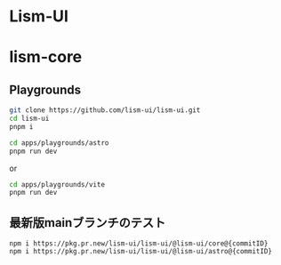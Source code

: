 # Lism-UI

# lism-core

## Playgrounds

```bash
git clone https://github.com/lism-ui/lism-ui.git
cd lism-ui
pnpm i
```

```bash
cd apps/playgrounds/astro
pnpm run dev
```

or

```bash
cd apps/playgrounds/vite
pnpm run dev
```

## 最新版mainブランチのテスト

```
npm i https://pkg.pr.new/lism-ui/lism-ui/@lism-ui/core@{commitID}
npm i https://pkg.pr.new/lism-ui/lism-ui/@lism-ui/astro@{commitID}
```

